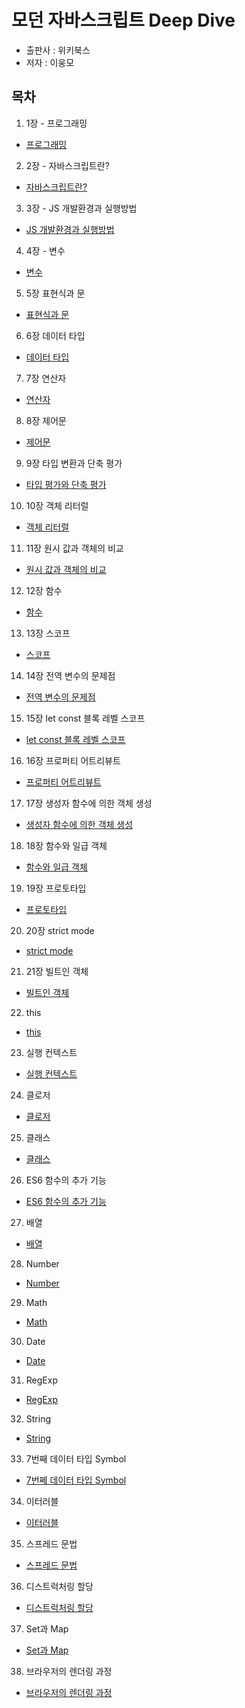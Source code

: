 # 모던 자바스크립트 Deep Dive

- 출판사 : 위키북스
- 저자 : 이웅모

## 목차

1. 1장 - 프로그래밍

- [프로그래밍](./ch01_프로그래밍/README.md)

2. 2장 - 자바스크립트란?

- [자바스크립트란?](./ch02_JavScript/README.md)

3. 3장 - JS 개발환경과 실행방법

- [JS 개발환경과 실행방법]('./../ch03_JS_개발환경과실행방법/README.md)

4. 4장 - 변수

- [변수](./ch04_변수/README.md)

5. 5장 표현식과 문

- [표현식과 문]('./../ch05_표현식과_문/README.md)

6. 6장 데이터 타입

- [데이터 타입]('./../ch06_데이터_타입/README.md)

7. 7장 연산자

- [연산자]('./../ch07_연산자/README.md)

8. 8장 제어문

- [제어문]('./../ch08_제어문/README.md)

9. 9장 타입 변환과 단축 평가

- [타입 평가와 단축 평가](./ch09_타입_변환과_단축_평가/README.md)

10. 10장 객체 리터럴

- [객체 리터럴](./ch10_객체_리터럴/README.md)

11. 11장 원시 값과 객체의 비교

- [원시 값과 객체의 비교](./ch11_원시_값과_객체의_비교/README.md)

12. 12장 함수

- [함수](ch12_함수/README.md)

13. 13장 스코프

- [스코프](ch13_스코프/README.md)

14. 14장 전역 변수의 문제점

- [전역 변수의 문제점](./ch14_전역_변수의_문제점/README.md)

15. 15장 let const 블록 레벨 스코프

- [let const 블록 레벨 스코프](ch15_let_const_블록_레벨_스코프/README.md)

16. 16장 프로퍼티 어트리뷰트

- [프로퍼티 어트리뷰트](ch16_프로퍼티_어트리뷰트/README.md)

17. 17장 생성자 함수에 의한 객체 생성

- [생성자 함수에 의한 객체 생성](ch17_생성자_함수에_의한_객체_생성/README.md)

18. 18장 함수와 일급 객체

- [함수와 일급 객체](ch18_함수와_일급_객체/README.md)

19. 19장 프로토타입

- [프로토타입](ch19_프로토타입/README.md)

20. 20장 strict mode

- [strict mode](ch20_strict_mode/README.md)

21. 21장 빌트인 객체

- [빌트인 객체](ch21_빌트인_객체/README.md)

22. this

- [this](ch22_this/README.md)

23. 실행 컨텍스트

- [실행 컨텍스트](ch23_실행_컨텍스트/README.md)

24. 클로저

- [클로저](ch24_클로저/README.md)

25. 클래스

- [클래스](ch25_클래스/README.md)

26. ES6 함수의 추가 기능

- [ES6 함수의 추가 기능](ch26_ES6_함수의_추가_기능/README.md)

27. 배열

- [배열](ch27_배열/README.md)

28. Number

- [Number](ch28_Number/README.md)

29. Math

- [Math](ch29_Math/README.md)

30. Date

- [Date](ch30_Date/README.md)

31. RegExp

- [RegExp](ch31_RegExp/README.md)

32. String

- [String](ch32_String/README.md)

33. 7번째 데이터 타입 Symbol

- [7번쩨 데이터 타입 Symbol](ch33_7번째_데이터_타입_Symbol/README.md)

34. 이터러블

- [이터러블](ch34_이터러블/README.md)

35. 스프레드 문법

- [스프레드 문법](ch35_스프레드_문법/README.md)

36. 디스트럭처링 할당

- [디스트럭처링 할당](ch36_디스트럭처링_할당/README.md)

37. Set과 Map

- [Set과 Map](ch37_Set과_Map/README.md)

38. 브라우저의 렌더링 과정

- [브라우저의 렌더링 과정](ch38_브라우저의_렌더링_과정/README.md)
